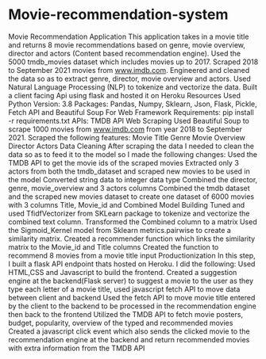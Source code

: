 # Movie-recommendation-system
 Movie Recommendation Application This application takes in a movie title and returns 8 movie recommendations based on genre, movie overview, director and actors (Content based recommendation engine). Used the 5000 tmdb_movies dataset which includes movies up to 2017. Scraped 2018 to September 2021 movies from www.imdb.com. Engineered and cleaned the data so as to extract genre, director, movie overview and actors. Used Natural Language Processing (NLP) to tokenize and vectorize the data. Built a client facing Api using flask and hosted it on Heroku Resources Used Python Version: 3.8  Packages: Pandas, Numpy, Sklearn, Json, Flask, Pickle, Fetch API and Beautiful Soup  For Web Framework Requirements: pip install -r requirements.txt  APIs: TMDB API  Web Scraping Used Beautiful Soup to scrape 1000 movies from www.imdb.com from year 2018 to September 2021. Scraped the following features:  Movie Title Genre Movie Overview Director Actors Data Cleaning After scraping the data I needed to clean the data so as to feed it to the model so I made the following changes:  Used the TMDB API to get the movie ids of the scraped movies Extracted only 3 actors from both the tmdb_dataset and scraped new movies to be used in the model Converted string data to integer data type Combined the director, genre, movie_overview and 3 actors columns Combined the tmdb dataset and the scraped new movies dataset to create one dataset of 6000 movies with 3 columns Title, Movie_id and Combined Model Building Tuned and used TfidfVectorizer from SKLearn package to tokenize and vectorize the combined text column. Transformed the Combined column to a matrix Used the Sigmoid_Kernel model from Sklearn metrics.pairwise to create a similarity matrix. Created a recommender function which links the similarity matrix to the Movie_id and Title columns Created the function to recommend 8 movies from a movie title input Productionization In this step, I built a flask API endpoint thats hosted on Heroku. I did the following:  Used HTML,CSS and Javascript to build the frontend. Created a suggestion engine at the backend(Flask server) to suggest a movie to the user as they type each letter of a movie title, used javascript fetch API to move data between client and backend Used the fetch API to move movie title entered by the client to the backend to be processed in the recommendation engine then back to the frontend Utilized the TMDB API to fetch movie posters, budget, popularity, overview of the typed and recommended movies Created a javascript click event which also sends the clicked movie to the recommendation engine at the backend and return recommended movies with extra information from the TMDB API
